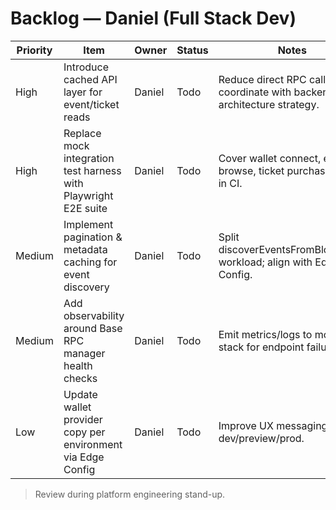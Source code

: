 # Backlog — Daniel (Full Stack Dev)

| Priority | Item | Owner | Status | Notes |
|----------|------|-------|--------|-------|
| High | Introduce cached API layer for event/ticket reads | Daniel | Todo | Reduce direct RPC calls; coordinate with backend architecture strategy. |
| High | Replace mock integration test harness with Playwright E2E suite | Daniel | Todo | Cover wallet connect, event browse, ticket purchase flows in CI. |
| Medium | Implement pagination & metadata caching for event discovery | Daniel | Todo | Split discoverEventsFromBlockchain workload; align with Edge Config. |
| Medium | Add observability around Base RPC manager health checks | Daniel | Todo | Emit metrics/logs to monitoring stack for endpoint failures. |
| Low | Update wallet provider copy per environment via Edge Config | Daniel | Todo | Improve UX messaging across dev/preview/prod. |

> Review during platform engineering stand-up.

